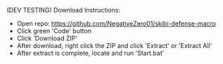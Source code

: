 (DEV TESTING) Download Instructions:
- Open repo: https://github.com/NegativeZero01/skibi-defense-macro
- Click green 'Code' button
- Click 'Download ZIP'
- After download, right click the ZIP and click 'Extract' or 'Extract All'
- After extract is complete, locate and run 'Start.bat'